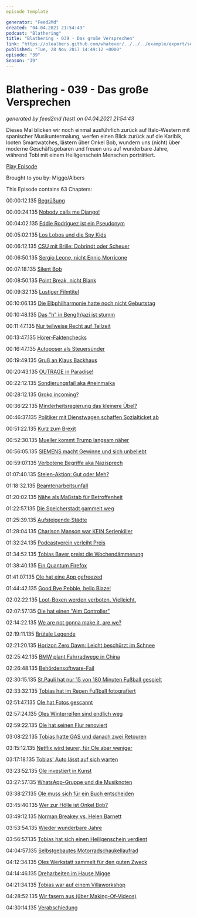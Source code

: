 ```yaml
---
episode template

generator: "Feed2Md"
created: "04.04.2021 21:54:43"
podcast: "Blathering"
title: "Blathering - 039 - Das große Versprechen"
link: "https://olealbers.github.com/whatever/../../../example/export/seasons/2/2017/11/Blathering - 039 - Das große Versprechen.md"
published: "Tue, 28 Nov 2017 14:49:12 +0000"
episode: "39"
Season: "39"
---
```


# Blathering - 039 - Das große Versprechen
_generated by feed2md (test) on 04.04.2021 21:54:43_

Dieses Mal blicken wir noch einmal ausführlich zurück auf Italo-Western mit spanischer Musikuntermalung, werfen einen Blick zurück auf die Karibik, looten Smartwatches, lästern über Onkel Bob, wundern uns (nicht) über moderne Geschäftsgebaren und freuen uns auf wunderbare Jahre, während Tobi mit einem Heiligenschein Menschen porträtiert.

[Play Episode](https://www.blathering.de/podlove/file/372/s/feed/c/mp3/blathering_039.mp3)

Brought to you by: Migge/Albers

This Episode contains 63 Chapters:


00:00:12.135 [Begrüßung]()

00:00:24.135 [Nobody calls me Django!](https://de.wikipedia.org/wiki/Schnodderdeutsch)

00:04:02.135 [Eddie Rodriguez ist ein Pseudonym](https://de.wikipedia.org/wiki/Eddie_Rodriguez)

00:05:02.135 [Los Lobos und die Spy Kids](https://de.wikipedia.org/wiki/Los_Lobos)

00:06:12.135 [CSU mit Brille: Dobrindt oder Scheuer](https://de.wikipedia.org/wiki/Andreas_Scheuer)

00:06:50.135 [Sergio Leone, nicht Ennio Morricone](https://de.wikipedia.org/wiki/Sergio_Leone)

00:07:18.135 [Silent Bob](https://de.wikipedia.org/wiki/Kevin_Smith)

00:08:50.135 [Point Break, nicht Blank](https://de.wikipedia.org/wiki/Point_Blank)

00:09:32.135 [Lustiger Filmtitel](https://de.wikipedia.org/wiki/Clerks_%E2%80%93_Die_Ladenh%C3%Bcter)

00:10:06.135 [Die Elbphilharmonie hatte noch nicht Geburtstag](https://de.wikipedia.org/wiki/Elbphilharmonie)

00:10:48.135 [Das "h" in Beng(h)azi ist stumm](https://en.wikipedia.org/wiki/2012_Benghazi_attack)

00:11:47.135 [Nur teilweise Recht auf Teilzeit](http://www.faz.net/aktuell/wirtschaft/gesetz-von-nahles-rueckkehrrecht-aus-teilzeit-in-vollzeit-gescheitert-15029585.html)

00:13:47.135 [Hörer-Faktenchecks](https://de.wikipedia.org/wiki/Dogma_(Film))

00:16:47.135 [Autoposer als Steuersünder](https://www.presseportal.de/blaulicht/pm/6337/3792650)

00:19:49.135 [Gruß an Klaus Backhaus](https://twitter.com/kbmusicmc)

00:20:43.135 [OUTRAGE in Paradise!](https://youtu.be/ex4rYsjxsdg)

00:22:12.135 [Sondierungsfail aka #neinmaika](https://twitter.com/Illuminatus23/status/932647367987343362)

00:28:12.135 [Groko incoming?](https://www.kuechenstud.io/lagedernation/2017/11/24/ldn076-jamaika-gescheitert-neuwahlen-minderheitsregierung-groko-breitbandausbau-failt-lufthansa-monopol/)

00:36:22.135 [Minderheitsregierung das kleinere Übel?](http://www.zeit.de/politik/deutschland/2017-08/asylpolitik-thomas-de-maiziere-familiennachzug-aussetzung)

00:46:37.135 [Politiker mit Dienstwagen schaffen Sozialticket ab](https://www.ksta.de/nrw/oepnv-vrs-will-sozialticket-weiterfuehren---debatte-um--ticketstudenten---28945178)

00:51:22.135 [Kurz zum Brexit](http://www.tagesschau.de/ausland/eu-ostgipfel-103.html)

00:52:30.135 [Mueller kommt Trump langsam näher](https://www.nytimes.com/2017/11/23/us/politics/flynn-mueller-russia-trump.html)

00:56:05.135 [SIEMENS macht Gewinne und sich unbeliebt](http://www.schwaebische.de/wirtschaft/aktuelle-nachrichten_artikel,-Siemens-steigert-Gewinn-und-entlaesst-Mitarbeiter-_arid,10767236.html)

00:59:07.135 [Verbotene Begriffe aka Nazisprech](http://www.bento.de/politik//nazi-sprech-benutzt-du-diese-saetze-im-alltag-1827666/)

01:07:40.135 [Stelen-Aktion: Gut oder Meh?](https://logbuch-netzpolitik.de/lnp236-marktgerechte-bepreisung)

01:18:32.135 [Beamtenarbeitsunfall](https://www.shz.de/deutschland-welt/panorama/sturz-eines-schlafenden-beamten-id458856.html)

01:20:02.135 [Nähe als Maßstab für Betroffenheit](https://twitter.com/noktara_de/status/934119003483668480)

01:22:57.135 [Die Speicherstadt gammelt weg](https://www.ndr.de/nachrichten/hamburg/Barkassen-Kapitaene-gegen-Kaimauer-Sanierung,barkassen106.html)

01:25:39.135 [Aufsteigende Städte](https://www.youtube.com/watch?v=zOgle88sKro)

01:28:04.135 [Charlson Manson war KEIN Serienkiller](https://www.hoaxilla.com/hoaxilla-208-charles-manson-hoaxilla-crime/)

01:32:24.135 [Podcastverein verleiht Preis](https://sendegate.de/t/podcastverein-verleiht-podcastpreis-2017/4949)

01:34:52.135 [Tobias Bayer preist die Wochendämmerung](http://wochendaemmerung.de/119-kartoffeln-werden-umgevolkt/)

01:38:40.135 [Ein Quantum Firefox](https://www.heise.de/ct/ausgabe/2017-25-Mozilla-veroeffentlicht-Firefox-Quantum-3895308.html)

01:41:07.135 [Ole hat eine App gefreezed](http://www.zdnet.de/88318031/oneplus-vorinstallierte-app-ermoeglicht-root-zugriff-update/)

01:44:42.135 [Good Bye Pebble, hello Blaze!](https://www.fitbit.com/de/blaze)

02:02:22.135 [Loot-Boxen werden verboten. Vielleicht.](https://www.golem.de/news/lootboxen-battlefront-2-ist-ein-star-wars-onlinecasino-fuer-kids-1711-131287.html)

02:07:57.135 [Ole hat einen "Aim Controller"](https://plus.google.com/+OleAlbers/posts/7nKM4wwWfAx)

02:14:22.135 [We are not gonna make it, are we?](https://www.golem.de/news/boston-dynamics-humanoider-roboter-atlas-macht-salto-rueckwaerts-1711-131213.html)

02:19:11.135 [Brütale Legende](http://www.gamestar.de/artikel/bruetal-legend-aktuell-im-humble-store-komplett-kostenlos,3322498.html)

02:21:20.135 [Horizon Zero Dawn: Leicht beschürzt im Schnee](http://www.gamersglobal.de/news/114627/feminist-frequency-video-zu-ruestungen-weiblicher-spielecharaktere)

02:25:42.135 [BMW plant Fahrradwege in China](https://www.wired.de/collection/life/bmw-stellt-den-fahrradweg-der-zukunft-vor)

02:26:48.135 [Behördensoftware-Fail](https://netzpolitik.org/2017/it-in-den-rathaeusern-sicherheitsluecken-wohin-man-schaut/)

02:30:15.135 [St.Pauli hat nur 15 von 180 Minuten Fußball gespielt](https://www.stefangroenveld.de/2017/15-minuten-fussball-retten-einen-punkt/)

02:33:32.135 [Tobias hat im Regen Fußball fotografiert](http://hurz.me/r0)

02:51:47.135 [Ole hat Fotos gescannt](https://play.google.com/store/apps/details?id=com.google.android.apps.photos.scanner&hl=de)

02:57:24.135 [Oles Winterreifen sind endlich weg]()

02:59:22.135 [Ole hat seinen Flur renoviert]()

03:08:22.135 [Tobias hatte GAS und danach zwei Retouren](https://en.wikipedia.org/wiki/Gear_Acquisition_Syndrome)

03:15:12.135 [Netflix wird teurer, für Ole aber weniger](https://www.netflix.com/de/)

03:17:18.135 [Tobias' Auto lässt auf sich warten](http://www.hyundai.de/Modelle/IONIQ.html)

03:23:52.135 [Ole investiert in Kunst](https://www.etsy.com/de/)

03:27:57.135 [WhatsApp-Gruppe und die Musiknoten](https://de.wikipedia.org/wiki/Note_(Musik))

03:38:27.135 [Ole muss sich für ein Buch entscheiden](https://www.buch.de/shop/home/show/)

03:45:40.135 [Wer zur Hölle ist Onkel Bob?](https://fotografie-bartels.weebly.com/blog/wer-ist-eigentlich-dieser-onkel-bob)

03:49:12.135 [Norman Breakey vs. Helen Barnett](http://www.mum-deo.com/de_CH/ueber-mum/geschichte/)

03:53:54.135 [Wieder wunderbare Jahre](https://de.wikipedia.org/wiki/Wunderbare_Jahre)

03:56:57.135 [Tobias hat sich einen Heiligenschein verdient](https://de.wikipedia.org/wiki/Heiligenschein)

04:04:57.135 [Selbstgebautes Motorradschaukellaufrad](https://twitter.com/tmigge/status/933440190558941186)

04:12:34.135 [Oles Werkstatt sammelt für den guten Zweck](https://www.auteo.online/)

04:14:46.135 [Dreharbeiten im Hause Migge](https://www.youtube.com/watch?v=srHiu7yOY0Q)

04:21:34.135 [Tobias war auf einem Villaworkshop](https://twitter.com/tmigge/status/933783581226340352)

04:28:52.135 [Wir fasern aus (über Making-Of-Videos)]()

04:30:14.135 [Verabschiedung]()


